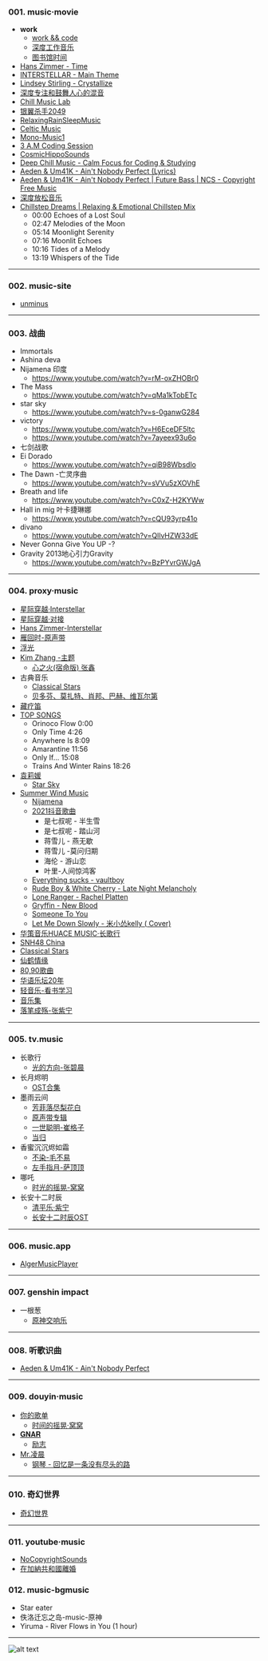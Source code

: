 ### 001. music·movie
* **work**
  - [work && code](https://www.youtube.com/watch?v=mhNg55_IYiw&list=RDmhNg55_IYiw&start_radio=1)
  - [深度工作音乐](https://www.youtube.com/watch?v=TpBnbLT3Ki0)
  - [图书馆时间](https://www.youtube.com/watch?v=jp4xdxcc7WU)
* [Hans Zimmer - Time](https://www.youtube.com/watch?v=c56t7upa8Bk)
* [INTERSTELLAR - Main Theme](https://www.youtube.com/watch?v=LFNjzUCgZPc)
* [Lindsey Stirling - Crystallize](https://www.youtube.com/watch?v=C8md6yJkUY4)
* [深度专注和鼓舞人心的混音](https://www.youtube.com/watch?v=-sZqtdT-GVw)
* [Chill Music Lab](https://www.youtube.com/@MusicLabChill)
* [银翼杀手2049](https://www.youtube.com/watch?v=d2JZ4AG-u3w)
* [RelaxingRainSleepMusic](https://www.youtube.com/@RelaxingRainSleepMusic)
* [Celtic Music](https://www.youtube.com/watch?v=F6sIGqNR_hk)
* [Mono-Music1](https://www.youtube.com/@Mono-Music1)
* [3 A.M Coding Session](https://www.youtube.com/watch?v=Yd7vDterctQ)
* [CosmicHippoSounds](https://www.youtube.com/@CosmicHippoSounds)
* [Deep Chill Music - Calm Focus for Coding & Studying](https://www.youtube.com/watch?v=tmgM00yas78)
* [Aeden & Um41K - Ain't Nobody Perfect (Lyrics)](https://www.youtube.com/watch?v=20sa-fYWSx4)
* [Aeden & Um41K - Ain't Nobody Perfect | Future Bass | NCS - Copyright Free Music](https://www.youtube.com/watch?v=qcayt_B8868)
* [深度放松音乐](https://www.youtube.com/watch?v=0rca7_VJ_ds)
* [Chillstep Dreams | Relaxing & Emotional Chillstep Mix](https://www.youtube.com/watch?v=LAjaF4EFtJY)
  - 00:00 Echoes of a Lost Soul
  - 02:47 Melodies of the Moon
  - 05:14 Moonlight Serenity
  - 07:16 Moonlit Echoes
  - 10:16 Tides of a Melody
  - 13:19 Whispers of the Tide

---
### 002. music-site
* [unminus](https://www.unminus.com/)

---
### 003. 战曲
* Immortals
* Ashina deva
* Nijamena 印度
  - https://www.youtube.com/watch?v=rM-oxZHOBr0
* The Mass
  - https://www.youtube.com/watch?v=qMa1kTobETc
* star sky
  - https://www.youtube.com/watch?v=s-0ganwG284
* victory
  - https://www.youtube.com/watch?v=H6EceDF5ltc
  - https://www.youtube.com/watch?v=7ayeex93u6o
* 七剑战歌
* Ei Dorado
  - https://www.youtube.com/watch?v=qiB98Wbsdlo
* The Dawn -亡灵序曲
  - https://www.youtube.com/watch?v=sVVu5zXOVhE
* Breath and life
  - https://www.youtube.com/watch?v=C0xZ-H2KYWw
* Hall in mig 叶卡捷琳娜
  - https://www.youtube.com/watch?v=cQU93yrp41o
* divano
  - https://www.youtube.com/watch?v=QllvHZW33dE
* Never Gonna Give You UP -?
* Gravity 2013地心引力Gravity
  - https://www.youtube.com/watch?v=BzPYvrGWJgA

---
### 004. proxy·music
* [星际穿越·Interstellar](https://www.youtube.com/watch?v=8kooIgKESYE)
* [星际穿越·对接](https://www.youtube.com/watch?v=QIumIjSpC3Q)
* [Hans Zimmer-Interstellar](https://www.youtube.com/watch?v=5gO0xpY_Y3E)
* [雁回时-原声带](https://www.youtube.com/watch?v=JGUKxkR5cRQ)
* [浮光](https://www.youtube.com/watch?v=cYNXh9AkvMg)
* [Kim Zhang -主题](https://www.youtube.com/channel/UCLKWPLjHRL5UD8-Gngm46ew)
  - [心之火(宿命版) 张鑫](https://www.youtube.com/watch?v=98upJDuxNZI)
* 古典音乐
  - [Classical Stars](https://www.youtube.com/@classicalstars88)
  - [贝多芬、莫扎特、肖邦、巴赫、维瓦尔第](https://www.youtube.com/watch?v=IYd1-cPwQCk)
* [藏疗笛](https://www.youtube.com/watch?v=ys_fN3uy7bQ)
* [TOP SONGS](https://www.youtube.com/watch?v=z7x52wa8uFc)
  - Orinoco Flow 0:00
  - Only Time 4:26
  - Anywhere Is 8:09
  - Amarantine 11:56
  - Only If... 15:08
  - Trains And Winter Rains 18:26
* [袁莉媛](https://www.youtube.com/@%E8%A2%81%E8%8E%89%E5%AA%9B)
  - [Star Sky](https://www.youtube.com/watch?v=s-0ganwG284)
* [Summer Wind Music](https://www.youtube.com/@summerwindmusic2314/playlists)
  - [Nijamena](https://www.youtube.com/watch?v=rM-oxZHOBr0)
  - [2021抖音歌曲](https://www.youtube.com/watch?v=pTM8a7kQIAY)
    * 是七叔呢 - 半生雪
    * 是七叔呢 - 踏山河
    * 蒋雪儿 - 燕无歇
    * 蒋雪儿 -莫问归期
    * 海伦 - 游山恋
    *  叶里-人间惊鸿客
  - [Everything sucks - vaultboy](https://www.youtube.com/watch?v=wwx3MpZvT_I&list=PL7MBpdD11UonZ5k2rYHYah4LsOt-dkfbY)
  - [Rude Boy & White Cherry - Late Night Melancholy](https://www.youtube.com/watch?v=06sPQzvTJbY&list=PL7MBpdD11UonZ5k2rYHYah4LsOt-dkfbY&index=2)
  - [Lone Ranger - Rachel Platten](https://www.youtube.com/watch?v=_MuT60BXyX0&list=PL7MBpdD11UonZ5k2rYHYah4LsOt-dkfbY&index=4)
  - [Gryffin - New Blood](https://www.youtube.com/watch?v=x0KgyCrkSUM&list=PL7MBpdD11UonZ5k2rYHYah4LsOt-dkfbY&index=5)
  - [Someone To You](https://www.youtube.com/watch?v=rLwWFj9yzsQ&list=PL7MBpdD11UonZ5k2rYHYah4LsOt-dkfbY&index=6)
  - [Let Me Down Slowly - 米小怂kelly ( Cover)](https://www.youtube.com/watch?v=EQYMk8a4Ceo&list=PL7MBpdD11UonZ5k2rYHYah4LsOt-dkfbY&index=8)
* [华策音乐HUACE MUSIC·长歌行](https://www.youtube.com/watch?v=4fnEXD-TGyE&list=RDBUCrWnWo4H4&index=3)
* [SNH48 China](https://www.youtube.com/watch?v=6gFUB9eDFD0&list=RD6gFUB9eDFD0&start_radio=1&rv=6gFUB9eDFD0)
* [Classical Stars](https://www.youtube.com/watch?v=IYd1-cPwQCk)
* [仙鹤情缘](https://www.youtube.com/watch?v=2plhbkGv5qw)
* [80,90歌曲](https://www.youtube.com/watch?v=he_VdjWUiWQ)
* [华语乐坛20年](https://mecat204.github.io/website/music/netease-80.html)
* [轻音乐-看书学习](https://mecat204.github.io/website/music/music.html)
* [音乐集](https://mecat204.github.io/website/music/index.html)
* [落笔成殇-张紫宁](https://www.youtube.com/watch?v=Kfd49eOq8-4)

---
### 005. tv.music
* 长歌行
  - [光的方向-张碧晨](https://www.youtube.com/watch?v=cwdmC6mqO1w)
* 长月烬明
  - [OST合集](https://www.youtube.com/watch?v=xcFpsXzV6jo)
* 墨雨云间
  - [芳菲落尽梨花白](https://www.youtube.com/watch?v=QiwvWNMhPb4)
  - [原声带专辑](https://www.youtube.com/watch?v=m7At3pnTb80&t=247s)
  - [一世聪明-崔格子](https://www.youtube.com/watch?v=ty4TTcO-lXw)
  - [当归](https://www.youtube.com/watch?v=Hnyb-PqAiNQ)
* 香蜜沉沉烬如霜
  - [不染-毛不易](https://www.youtube.com/watch?v=dDV36GmFP20)
  - [左手指月-萨顶顶](https://www.youtube.com/watch?v=AbiMe64zeGM)
* 哪吒
  - [时光的摇晃-窝窝](https://www.youtube.com/watch?v=iSiu23Jyz4o)
* 长安十二时辰
  - [清平乐·紫宁](https://www.youtube.com/watch?v=qFbvigJTXLs)
  - [长安十二时辰OST](https://www.youtube.com/watch?v=JH-3KFtOf6s&list=PLGOZmHa7O-aESFChpX-hoPK2KlHhvOKyE)

---
### 006. music.app
* [AlgerMusicPlayer](https://github.com/algerkong/AlgerMusicPlayer/releases)

---
### 007. genshin impact
* 一根葱
  - [原神交响乐](https://v.douyin.com/bUTuNkg6uI4/)

---
### 008. 听歌识曲
* [Aeden & Um41K - Ain't Nobody Perfect](https://www.youtube.com/watch?v=qcayt_B8868)

---
### 009. douyin·music
* [你的歌单](https://v.douyin.com/I3cagT5BM90/)
  - [时间的摇晃·窝窝](https://v.douyin.com/UhUtkRYmSf8/)
* [𝐆𝐍𝐀𝐑](https://v.douyin.com/r-NztBNUTsI/)
  - [励志](https://v.douyin.com/-jFJFrPSS3M/)
* [Mr.凌晨](https://v.douyin.com/V8ZLG9XP87A/)
  - [钢琴 - 回忆是一条没有尽头的路](https://v.douyin.com/1V9x-FlyqvY/)

---
### 010. 奇幻世界
* [奇幻世界](https://v.douyin.com/GhGCXGPvl58/)

---
### 011. youtube·music
* [NoCopyrightSounds](https://www.youtube.com/@NoCopyrightSounds)
* [在加納共和國離婚](https://www.youtube.com/watch?v=eACpNen3ZcI)

### 012. music-bgmusic
* Star eater
* 佚洛迁忘之岛-music-原神
* Yiruma - River Flows in You (1 hour)

---
![alt text](https://upload-bbs.miyoushe.com/upload/2022/11/01/266607709/8a4e0f1bd9c9d18fbf59a25067d88c17_6123688207744398733.jpg?x-oss-process=image//resize,s_600/quality,q_80/auto-orient,0/interlace,1/format,jpg)